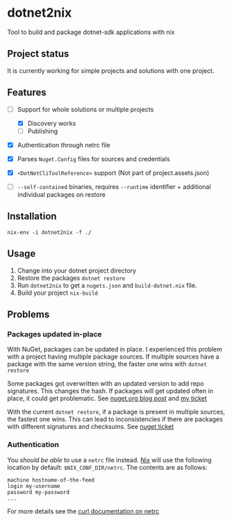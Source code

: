 # dotnet2nix

Tool to build and package dotnet-sdk applications with nix

## Project status

It is currently working for simple projects and solutions with one project.

## Features

* [ ] Support for whole solutions or multiple projects
    * [x] Discovery works
    * [ ] Publishing
* [x] Authentication through netrc file
* [x] Parses `Nuget.Config` files for sources and credentials
* [x] `<DotNetCliToolReference>` support (Not part of project.assets.json)
* [ ] `--self-contained` binaries, requires `--runtime` identifier + additional individual packages on restore


## Installation

```
nix-env -i dotnet2nix -f ./
```

## Usage

1. Change into your dotnet project directory
2. Restore the packages `dotnet restore`
3. Run `dotnet2nix` to get a `nugets.json` and `build-dotnet.nix` file.
4. Build your project `nix-build`

## Problems 

### Packages updated in-place

With NuGet, packages can be updated in place.
I experienced this problem with a project having multiple package sources.
If multiple sources have a package with the same version string,
the faster one wins with `dotnet restore`

Some packages got overwritten with an updated version to add repo signatures.
This changes the hash. If packages will get updated often in place, it could get problematic.
See [nuget.org blog post](https://blog.nuget.org/20180810/Introducing-Repository-Signatures.html)
and [my ticket](https://github.com/dotnet/coreclr/issues/20489)

With the current `dotnet restore`, if a package is present in multiple sources, the fastest one wins.
This can lead to inconsistencies if there are packages with different signatures and checksums.
See [nuget ticket](https://github.com/NuGet/Home/issues/5611)


### Authentication

You *should be able* to use a `netrc` file
instead. [Nix](https://nixos.org/nix/manual/#description-41) will use the
following
location by default: `$NIX_CONF_DIR/netrc`. The contents are as follows:

```
machine hostname-of-the-feed
login my-username
password my-password
...
```
For more details see the 
[curl documentation on netrc](https://ec.haxx.se/usingcurl-netrc.html)

